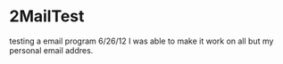 2MailTest
=========

testing a email program
6/26/12
I was able to make it work on all but my personal email addres.